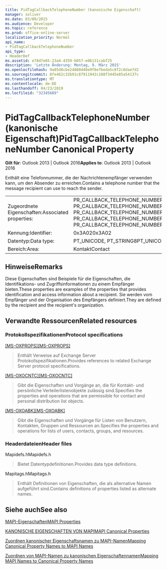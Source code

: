 ```yaml
---
title: PidTagCallbackTelephoneNumber (kanonische Eigenschaft)
manager: soliver
ms.date: 03/09/2015
ms.audience: Developer
ms.topic: reference
ms.prod: office-online-server
localization_priority: Normal
api_name:
- PidTagCallbackTelephoneNumber
api_type:
- HeaderDef
ms.assetid: e78d7e65-23a4-4359-b057-e06131cabf25
description: 'Letzte Änderung: Montag, 9. März 2015'
ms.openlocfilehash: 9a05d8cbe24880d48e9f8efbeda5c8f2c8dae7d2
ms.sourcegitcommit: 8fe462c32b91c87911942c188f3445e85a54137c
ms.translationtype: MT
ms.contentlocale: de-DE
ms.lasthandoff: 04/23/2019
ms.locfileid: "32345689"
---
```

# <a name="pidtagcallbacktelephonenumber-canonical-property"></a><span data-ttu-id="ed5a9-103">PidTagCallbackTelephoneNumber (kanonische Eigenschaft)</span><span class="sxs-lookup"><span data-stu-id="ed5a9-103">PidTagCallbackTelephoneNumber Canonical Property</span></span>

  
  
<span data-ttu-id="ed5a9-104">**Gilt für**: Outlook 2013 | Outlook 2016</span><span class="sxs-lookup"><span data-stu-id="ed5a9-104">**Applies to**: Outlook 2013 | Outlook 2016</span></span> 
  
<span data-ttu-id="ed5a9-105">Enthält eine Telefonnummer, die der Nachrichtenempfänger verwenden kann, um den Absender zu erreichen.</span><span class="sxs-lookup"><span data-stu-id="ed5a9-105">Contains a telephone number that the message recipient can use to reach the sender.</span></span> 
  
|||
|:-----|:-----|
|<span data-ttu-id="ed5a9-106">Zugeordnete Eigenschaften:</span><span class="sxs-lookup"><span data-stu-id="ed5a9-106">Associated properties:</span></span>  <br/> |<span data-ttu-id="ed5a9-107">PR_CALLBACK_TELEPHONE_NUMBER, PR_CALLBACK_TELEPHONE_NUMBER_A, PR_CALLBACK_TELEPHONE_NUMBER_W</span><span class="sxs-lookup"><span data-stu-id="ed5a9-107">PR_CALLBACK_TELEPHONE_NUMBER, PR_CALLBACK_TELEPHONE_NUMBER_A, PR_CALLBACK_TELEPHONE_NUMBER_W</span></span>  <br/> |
|<span data-ttu-id="ed5a9-108">Kennung:</span><span class="sxs-lookup"><span data-stu-id="ed5a9-108">Identifier:</span></span>  <br/> |<span data-ttu-id="ed5a9-109">0x3A02</span><span class="sxs-lookup"><span data-stu-id="ed5a9-109">0x3A02</span></span>  <br/> |
|<span data-ttu-id="ed5a9-110">Datentyp:</span><span class="sxs-lookup"><span data-stu-id="ed5a9-110">Data type:</span></span>  <br/> |<span data-ttu-id="ed5a9-111">PT_UNICODE, PT_STRING8</span><span class="sxs-lookup"><span data-stu-id="ed5a9-111">PT_UNICODE, PT_STRING8</span></span>  <br/> |
|<span data-ttu-id="ed5a9-112">Bereich:</span><span class="sxs-lookup"><span data-stu-id="ed5a9-112">Area:</span></span>  <br/> |<span data-ttu-id="ed5a9-113">Kontakt</span><span class="sxs-lookup"><span data-stu-id="ed5a9-113">Contact</span></span>  <br/> |
   
## <a name="remarks"></a><span data-ttu-id="ed5a9-114">Hinweise</span><span class="sxs-lookup"><span data-stu-id="ed5a9-114">Remarks</span></span>

<span data-ttu-id="ed5a9-115">Diese Eigenschaften sind Beispiele für die Eigenschaften, die Identifikations- und Zugriffsinformationen zu einem Empfänger bieten.</span><span class="sxs-lookup"><span data-stu-id="ed5a9-115">These properties are examples of the properties that provides identification and access information about a recipient.</span></span> <span data-ttu-id="ed5a9-116">Sie werden vom Empfänger und der Organisation des Empfängers definiert.</span><span class="sxs-lookup"><span data-stu-id="ed5a9-116">They are defined by the recipient and the recipient's organization.</span></span> 
  
## <a name="related-resources"></a><span data-ttu-id="ed5a9-117">Verwandte Ressourcen</span><span class="sxs-lookup"><span data-stu-id="ed5a9-117">Related resources</span></span>

### <a name="protocol-specifications"></a><span data-ttu-id="ed5a9-118">Protokollspezifikationen</span><span class="sxs-lookup"><span data-stu-id="ed5a9-118">Protocol specifications</span></span>

<span data-ttu-id="ed5a9-119">[[MS-OXPROPS]](https://msdn.microsoft.com/library/f6ab1613-aefe-447d-a49c-18217230b148%28Office.15%29.aspx)</span><span class="sxs-lookup"><span data-stu-id="ed5a9-119">[[MS-OXPROPS]](https://msdn.microsoft.com/library/f6ab1613-aefe-447d-a49c-18217230b148%28Office.15%29.aspx)</span></span>
  
> <span data-ttu-id="ed5a9-120">Enthält Verweise auf Exchange Server Protokollspezifikationen.</span><span class="sxs-lookup"><span data-stu-id="ed5a9-120">Provides references to related Exchange Server protocol specifications.</span></span>
    
<span data-ttu-id="ed5a9-121">[[MS-OXOCNTC]](https://msdn.microsoft.com/library/9b636532-9150-4836-9635-9c9b756c9ccf%28Office.15%29.aspx)</span><span class="sxs-lookup"><span data-stu-id="ed5a9-121">[[MS-OXOCNTC]](https://msdn.microsoft.com/library/9b636532-9150-4836-9635-9c9b756c9ccf%28Office.15%29.aspx)</span></span>
  
> <span data-ttu-id="ed5a9-122">Gibt die Eigenschaften und Vorgänge an, die für Kontakt- und persönliche Verteilerlistenobjekte zulässig sind.</span><span class="sxs-lookup"><span data-stu-id="ed5a9-122">Specifies the properties and operations that are permissible for contact and personal distribution list objects.</span></span>
    
<span data-ttu-id="ed5a9-123">[[MS-OXOABK]](https://msdn.microsoft.com/library/f4cf9b4c-9232-4506-9e71-2270de217614%28Office.15%29.aspx)</span><span class="sxs-lookup"><span data-stu-id="ed5a9-123">[[MS-OXOABK]](https://msdn.microsoft.com/library/f4cf9b4c-9232-4506-9e71-2270de217614%28Office.15%29.aspx)</span></span>
  
> <span data-ttu-id="ed5a9-124">Gibt die Eigenschaften und Vorgänge für Listen von Benutzern, Kontakten, Gruppen und Ressourcen an.</span><span class="sxs-lookup"><span data-stu-id="ed5a9-124">Specifies the properties and operations for lists of users, contacts, groups, and resources.</span></span>
    
### <a name="header-files"></a><span data-ttu-id="ed5a9-125">Headerdateien</span><span class="sxs-lookup"><span data-stu-id="ed5a9-125">Header files</span></span>

<span data-ttu-id="ed5a9-126">Mapidefs.h</span><span class="sxs-lookup"><span data-stu-id="ed5a9-126">Mapidefs.h</span></span>
  
> <span data-ttu-id="ed5a9-127">Bietet Datentypdefinitionen.</span><span class="sxs-lookup"><span data-stu-id="ed5a9-127">Provides data type definitions.</span></span>
    
<span data-ttu-id="ed5a9-128">Mapitags.h</span><span class="sxs-lookup"><span data-stu-id="ed5a9-128">Mapitags.h</span></span>
  
> <span data-ttu-id="ed5a9-129">Enthält Definitionen von Eigenschaften, die als alternative Namen aufgeführt sind.</span><span class="sxs-lookup"><span data-stu-id="ed5a9-129">Contains definitions of properties listed as alternate names.</span></span>
    
## <a name="see-also"></a><span data-ttu-id="ed5a9-130">Siehe auch</span><span class="sxs-lookup"><span data-stu-id="ed5a9-130">See also</span></span>



[<span data-ttu-id="ed5a9-131">MAPI-Eigenschaften</span><span class="sxs-lookup"><span data-stu-id="ed5a9-131">MAPI Properties</span></span>](mapi-properties.md)
  
[<span data-ttu-id="ed5a9-132">KANONISCHE EIGENSCHAFTEN VON MAPI</span><span class="sxs-lookup"><span data-stu-id="ed5a9-132">MAPI Canonical Properties</span></span>](mapi-canonical-properties.md)
  
[<span data-ttu-id="ed5a9-133">Zuordnen kanonischer Eigenschaftsnamen zu MAPI-Namen</span><span class="sxs-lookup"><span data-stu-id="ed5a9-133">Mapping Canonical Property Names to MAPI Names</span></span>](mapping-canonical-property-names-to-mapi-names.md)
  
[<span data-ttu-id="ed5a9-134">Zuordnen von MAPI-Namen zu kanonischen Eigenschaftennamen</span><span class="sxs-lookup"><span data-stu-id="ed5a9-134">Mapping MAPI Names to Canonical Property Names</span></span>](mapping-mapi-names-to-canonical-property-names.md)


